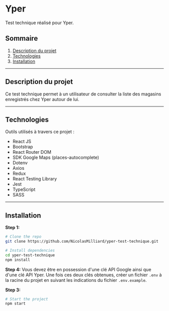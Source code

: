 # Yper

Test technique réalisé pour Yper.

## Sommaire

1. [Description du projet](#project-description)
2. [Technologies](#technologies)
3. [Installation](#installation)

---

<a name="project-description"></a>

## Description du projet

Ce test technique permet à un utilisateur de consulter la liste des magasins enregistrés chez Yper autour de lui.

---

<a name="technologies"></a>

## Technologies

Outils utilisés à travers ce projet :

- React JS
- Bootstrap
- React Router DOM
- SDK Google Maps (places-autocomplete)
- Dotenv
- Axios
- Redux
- React Testing Library
- Jest
- TypeScript
- SASS

---

<a name="installation"></a>

## Installation

**Step 1:**

```sh
# Clone the repo
git clone https://github.com/NicolasMilliard/yper-test-technique.git

# Install dependencies
cd yper-test-technique
npm install
```

**Step 4:**
Vous devez être en possession d'une clé API Google ainsi que d'une clé API Yper. Une fois ces deux clés obtenues, créer un fichier `.env` à la racine du projet en suivant les indications du fichier `.env.example`.

**Step 3:**

```sh
# Start the project
npm start
```
